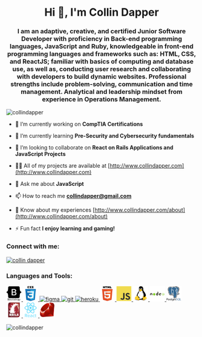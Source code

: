 <h1 align="center">Hi 👋, I'm Collin Dapper</h1>
<h3 align="center">I am an adaptive, creative, and certified Junior Software Developer with proficiency in Back-end programming languages, JavaScript and Ruby, knowledgeable in front-end programming languages and frameworks such as: HTML, CSS, and ReactJS; familiar with basics of computing and database use, as well as, conducting user research and collaborating with developers to build dynamic websites. Professional strengths include problem-solving, communication and time management. Analytical and leadership mindset from experience in Operations Management.</h3>

<p align="left"> <img src="https://komarev.com/ghpvc/?username=collindapper&label=Profile%20views&color=0e75b6&style=flat" alt="collindapper" /> </p>

- 🔭 I’m currently working on **CompTIA Certifications**

- 🌱 I’m currently learning **Pre-Security and Cybersecurity fundamentals**

- 👯 I’m looking to collaborate on **React on Rails Applications and JavaScript Projects**

- 👨‍💻 All of my projects are available at [http://www.collindapper.com](http://www.collindapper.com)

- 💬 Ask me about **JavaScript**

- 📫 How to reach me **collindapper@gmail.com**

- 📄 Know about my experiences [http://www.collindapper.com/about](http://www.collindapper.com/about)

- ⚡ Fun fact **I enjoy learning and gaming!**

<h3 align="left">Connect with me:</h3>
<p align="left">
<a href="https://linkedin.com/in/collin dapper" target="blank"><img align="center" src="https://raw.githubusercontent.com/rahuldkjain/github-profile-readme-generator/master/src/images/icons/Social/linked-in-alt.svg" alt="collin dapper" height="30" width="40" /></a>
</p>

<h3 align="left">Languages and Tools:</h3>
<p align="left"> <a href="https://getbootstrap.com" target="_blank" rel="noreferrer"> <img src="https://raw.githubusercontent.com/devicons/devicon/master/icons/bootstrap/bootstrap-plain-wordmark.svg" alt="bootstrap" width="40" height="40"/> </a> <a href="https://www.w3schools.com/css/" target="_blank" rel="noreferrer"> <img src="https://raw.githubusercontent.com/devicons/devicon/master/icons/css3/css3-original-wordmark.svg" alt="css3" width="40" height="40"/> </a> <a href="https://www.figma.com/" target="_blank" rel="noreferrer"> <img src="https://www.vectorlogo.zone/logos/figma/figma-icon.svg" alt="figma" width="40" height="40"/> </a> <a href="https://git-scm.com/" target="_blank" rel="noreferrer"> <img src="https://www.vectorlogo.zone/logos/git-scm/git-scm-icon.svg" alt="git" width="40" height="40"/> </a> <a href="https://heroku.com" target="_blank" rel="noreferrer"> <img src="https://www.vectorlogo.zone/logos/heroku/heroku-icon.svg" alt="heroku" width="40" height="40"/> </a> <a href="https://www.w3.org/html/" target="_blank" rel="noreferrer"> <img src="https://raw.githubusercontent.com/devicons/devicon/master/icons/html5/html5-original-wordmark.svg" alt="html5" width="40" height="40"/> </a> <a href="https://developer.mozilla.org/en-US/docs/Web/JavaScript" target="_blank" rel="noreferrer"> <img src="https://raw.githubusercontent.com/devicons/devicon/master/icons/javascript/javascript-original.svg" alt="javascript" width="40" height="40"/> </a> <a href="https://www.linux.org/" target="_blank" rel="noreferrer"> <img src="https://raw.githubusercontent.com/devicons/devicon/master/icons/linux/linux-original.svg" alt="linux" width="40" height="40"/> </a> <a href="https://nodejs.org" target="_blank" rel="noreferrer"> <img src="https://raw.githubusercontent.com/devicons/devicon/master/icons/nodejs/nodejs-original-wordmark.svg" alt="nodejs" width="40" height="40"/> </a> <a href="https://www.postgresql.org" target="_blank" rel="noreferrer"> <img src="https://raw.githubusercontent.com/devicons/devicon/master/icons/postgresql/postgresql-original-wordmark.svg" alt="postgresql" width="40" height="40"/> </a> <a href="https://rubyonrails.org" target="_blank" rel="noreferrer"> <img src="https://raw.githubusercontent.com/devicons/devicon/master/icons/rails/rails-original-wordmark.svg" alt="rails" width="40" height="40"/> </a> <a href="https://reactjs.org/" target="_blank" rel="noreferrer"> <img src="https://raw.githubusercontent.com/devicons/devicon/master/icons/react/react-original-wordmark.svg" alt="react" width="40" height="40"/> </a> <a href="https://www.ruby-lang.org/en/" target="_blank" rel="noreferrer"> <img src="https://raw.githubusercontent.com/devicons/devicon/master/icons/ruby/ruby-original.svg" alt="ruby" width="40" height="40"/> </a> </p>

<p><img align="center" src="https://github-readme-stats.vercel.app/api/top-langs?username=collindapper&show_icons=true&locale=en&layout=compact" alt="collindapper" /></p>


